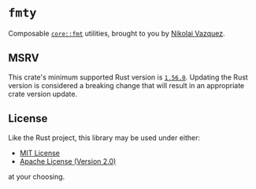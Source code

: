 # `fmty`

Composable [`core::fmt`](https://doc.rust-lang.org/core/fmt/) utilities, brought
to you by [Nikolai Vazquez](https://hachyderm.io/@nikolai).

## MSRV

This crate's minimum supported Rust version is [`1.56.0`](https://github.com/rust-lang/rust/blob/master/RELEASES.md#version-1560-2021-10-21).
Updating the Rust version is considered a breaking change that will result in an
appropriate crate version update.

## License

Like the Rust project, this library may be used under either:

- [MIT License](https://github.com/nvzqz/fmty/blob/main/LICENSE-MIT)
- [Apache License (Version 2.0)](https://github.com/nvzqz/fmty/blob/main/LICENSE-APACHE)

at your choosing.
